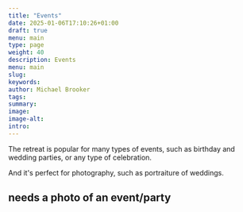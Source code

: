 ```yaml
---
title: "Events"
date: 2025-01-06T17:10:26+01:00
draft: true
menu: main
type: page
weight: 40
description: Events  
menu: main
slug:
keywords:
author: Michael Brooker 
tags: 
summary:
image:
image-alt:
intro:
---
```


The retreat is popular for many types of events, such as birthday and wedding parties, or any type of celebration. 

And it's perfect for photography, such as portraiture of weddings. 

## needs a photo of an event/party
